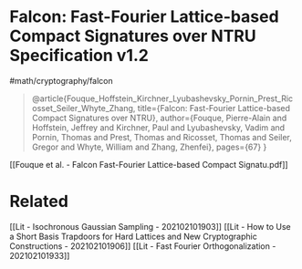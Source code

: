 # Falcon: Fast-Fourier Lattice-based Compact Signatures over NTRU Specification v1.2
#math/cryptography/falcon

>@article{Fouque\_Hoffstein\_Kirchner\_Lyubashevsky\_Pornin\_Prest\_Ricosset\_Seiler\_Whyte\_Zhang, title={Falcon: Fast-Fourier Lattice-based Compact Signatures over NTRU}, author={Fouque, Pierre-Alain and Hoffstein, Jeffrey and Kirchner, Paul and Lyubashevsky, Vadim and Pornin, Thomas and Prest, Thomas and Ricosset, Thomas and Seiler, Gregor and Whyte, William and Zhang, Zhenfei}, pages={67} }

[[Fouque et al. - Falcon Fast-Fourier Lattice-based Compact Signatu.pdf]]




# Related
[[Lit - Isochronous Gaussian Sampling - 202102101903]]
[[Lit - How to Use a Short Basis Trapdoors for Hard Lattices and New Cryptographic Constructions - 202102101906]]
[[Lit - Fast Fourier Orthogonalization - 202102101933]]